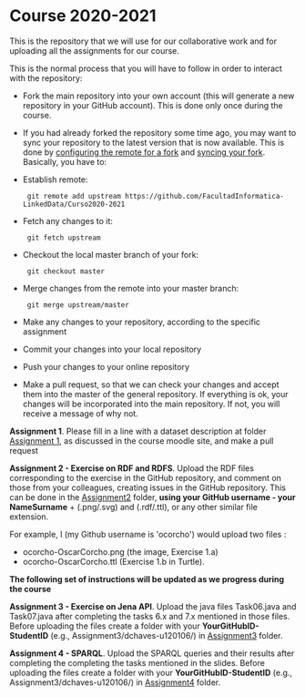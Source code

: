 Course 2020-2021
================

This is the repository that we will use for our collaborative work and for uploading all the assignments for our course.

This is the normal process that you will have to follow in order to interact with the repository:

* Fork the main repository into your own account (this will generate a new repository in your GitHub account). This is done only once during the course. 
* If you had already forked the repository some time ago, you may want to sync your repository to the latest version that is now available. This is done by [configuring the remote for a fork](https://help.github.com/articles/configuring-a-remote-for-a-fork) and [syncing your fork](https://help.github.com/articles/syncing-a-fork). Basically, you have to:
 * Establish remote: 
 
        git remote add upstream https://github.com/FacultadInformatica-LinkedData/Curso2020-2021

 * Fetch any changes to it: 
 
        git fetch upstream
 
 * Checkout the local master branch of your fork: 
 
        git checkout master
 
 * Merge changes from the remote into your master branch: 
 
        git merge upstream/master

* Make any changes to your repository, according to the specific assignment
* Commit your changes into your local repository
* Push your changes to your online repository
* Make a pull request, so that we can check your changes and accept them into the master of the general repository. If everything is ok, your changes will be incorporated into the main repository. If not, you will receive a message of why not.

**Assignment 1**. Please fill in a line with a dataset description at folder [Assignment 1](./Assignment1/DatasetDescriptions.csv), as discussed in the course moodle site, and make a pull request

**Assignment 2 - Exercise on RDF and RDFS**. Upload the RDF files corresponding to the exercise in the GitHub repository, and comment on those from your colleagues, creating issues in the GitHub repository. This can be done in the [Assignment2](./Assignment2/) folder, **using your GitHub username - your NameSurname** + (.png/.svg) and (.rdf/.ttl), or any other similar file extension.

For example, I (my Github username is 'ocorcho') would upload two files :
* ocorcho-OscarCorcho.png (the image, Exercise 1.a) 
* ocorcho-OscarCorcho.ttl (Exercise 1.b in Turtle).

**The following set of instructions will be updated as we progress during the course**

**Assignment 3 - Exercise on Jena API**. Upload the java files Task06.java and Task07.java after completing the tasks 6.x and 7.x mentioned in those files. Before uploading the files create a folder with your **YourGitHubID-StudentID** (e.g., Assignment3/dchaves-u120106/) in [Assignment3](./Assignment3/) folder.

**Assignment 4 - SPARQL**. Upload the SPARQL queries and their results after completing the completing the tasks mentioned in the slides. Before uploading the files create a folder with your **YourGitHubID-StudentID** (e.g., Assignment3/dchaves-u120106/) in [Assignment4](./Assignment4/) folder.


